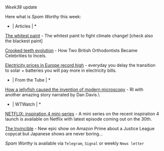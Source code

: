 *Week38* update

Here what is _Spam Worthy_ this week:

* \| Articles \| *

[The whitest paint](https://www.bbc.com/news/science-environment-56749105) \- The whitest paint to fight climate change\! \[check also the blackest paint\]

[Crooked teeth evolution](https://www.nytimes.com/2020/08/20/magazine/teeth-mewing-incels.html) \- How Two British Orthodontists Became Celebrities to Incels\.

[Electricity prices in Europe record high](https://www.economist.com/the-economist-explains/2021/09/15/why-has-the-price-of-electricity-in-europe-reached-record-highs) \- everyday you delay the transition to solar \+ batteries you will pay more in electricity bills\.

* \| From the Tube \| *

[How a jellyfish caused the invention of modern microscopy](https://www.youtube.com/watch?v=SqrRW3CMOzo&ab_channel=TheRoyalInstitution) \- RI with another amazing story narrated by Dan Davis.\

* \| WTWatch \| *

[NETFLIX: inspiration 4 mini-series](https://www.youtube.com/watch?v=D38W150h9a4) \- A mini series on the recent inspiration 4 launch is available on Netflix with latest episode coming out on the 30th\.

[The Invincible](https://www.youtube.com/watch?v=-bfAVpuko5o&t=11s) \- New epic show on Amazon Prime about a Justice League copycat but Japanese shows are never boring\.\.\.

_Spam Worthy_ is available via `Telegram`, `Signal` or weekly `News letter`
